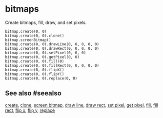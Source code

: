 # bitmaps

Create bitmaps, fill, draw, and set pixels.

```cards
bitmap.create(0, 0)
bitmap.create(0, 0).clone()
bitmap.screenBitmap()
bitmap.create(0, 0).drawLine(0, 0, 0, 0, 0)
bitmap.create(0, 0).drawRect(0, 0, 0, 0, 0)
bitmap.create(0, 0).setPixel(0, 0, 0)
bitmap.create(0, 0).getPixel(0, 0)
bitmap.create(0, 0).fill(0)
bitmap.create(0, 0).fillRect(0, 0, 0, 0, 0)
bitmap.create(0, 0).flipX()
bitmap.create(0, 0).flipY()
bitmap.create(0, 0).replace(0, 0)
```

## See also #seealso

[create](/reference/bitmaps/create),
[clone](/reference/bitmaps/bitmap/clone),
[screen bitmap](/reference/bitmaps/screen-bitmap),
[draw line](/reference/bitmaps/bitmap/draw-line),
[draw rect](/reference/bitmaps/bitmap/draw-rect),
[set pixel](/reference/bitmaps/bitmap/set-pixel),
[get pixel](/reference/bitmaps/bitmap/get-pixel),
[fill](/reference/bitmaps/bitmap/fill),
[fill rect](/reference/bitmaps/bitmap/fill-rect),
[flip x](/reference/bitmaps/bitmap/flip-x),
[flip y](/reference/bitmaps/bitmap/flip-y),
[replace](/reference/bitmaps/bitmap/replace)
